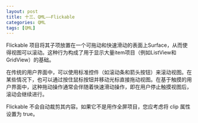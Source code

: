 ```yaml
---
layout: post
title: 十三、QML——Flickable
categories: QML
tags: [QML]
---
```


Flickable 项目将其子项放置在一个可拖动和快速滑动的表面上Surface，从而使得视图可以滚动。这种行为构成了用于显示大量item项目（例如ListView和GridView）的基础。

在传统的用户界面中，可以使用标准控件（如滚动条和箭头按钮）来滚动视图。在某些情况下，也可以通过按住鼠标按钮并移动光标直接拖动视图。在基于触摸的用户界面中，这种拖动操作通常会伴随着快速滑动操作，即在用户停止触摸视图后，滚动会继续进行。

Flickable 不会自动裁剪其内容。如果它不是用作全屏项目，您应考虑将 clip 属性设置为 true。



